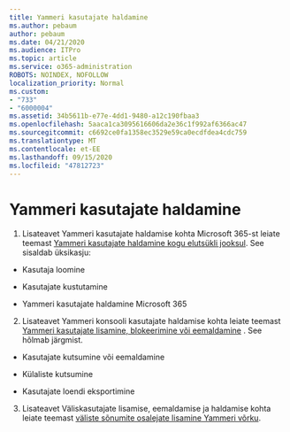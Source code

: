 ```yaml
---
title: Yammeri kasutajate haldamine
ms.author: pebaum
author: pebaum
ms.date: 04/21/2020
ms.audience: ITPro
ms.topic: article
ms.service: o365-administration
ROBOTS: NOINDEX, NOFOLLOW
localization_priority: Normal
ms.custom:
- "733"
- "6000004"
ms.assetid: 34b5611b-e77e-4dd1-9480-a12c190fbaa3
ms.openlocfilehash: 5aaca1ca3095616606da2e36c1f992af6366ac47
ms.sourcegitcommit: c6692ce0fa1358ec3529e59ca0ecdfdea4cdc759
ms.translationtype: MT
ms.contentlocale: et-EE
ms.lasthandoff: 09/15/2020
ms.locfileid: "47812723"
---
```

# <a name="managing-yammer-users"></a>Yammeri kasutajate haldamine

1. Lisateavet Yammeri kasutajate haldamise kohta Microsoft 365-st leiate teemast [Yammeri kasutajate haldamine kogu elutsükli jooksul](https://docs.microsoft.com/yammer/manage-yammer-users/manage-users-across-their-lifecycle). See sisaldab üksikasju:

  - Kasutaja loomine

  - Kasutajate kustutamine

  - Yammeri kasutajate haldamine Microsoft 365

2. Lisateavet Yammeri konsooli kasutajate haldamise kohta leiate teemast [Yammeri kasutajate lisamine, blokeerimine või eemaldamine](https://alchemyportal.azurewebsites.net/Rule/ManageYammer%20users%20across%20their%20lifecycle%20from%20Office%20365) . See hõlmab järgmist.

  - Kasutajate kutsumine või eemaldamine

  - Külaliste kutsumine

  - Kasutajate loendi eksportimine

3. Lisateavet Väliskasutajate lisamise, eemaldamise ja haldamise kohta leiate teemast [väliste sõnumite osalejate lisamine Yammeri võrku](https://docs.microsoft.com/yammer/work-with-external-users/add-external-participants).
